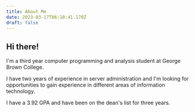 ```yaml
---
title: About Me
date: 2023-03-17T06:10:41.170Z
draft: false
---
```


## Hi there!

I'm a third year computer programming and analysis student at George Brown College.

I have two years of experience in server administration and I'm looking for opportunities to gain experience in different areas of information technology.

I have a 3.92 GPA and have been on the dean's list for three years.
